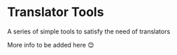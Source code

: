 # Translator Tools

A series of simple tools to satisfy the need of translators

More info to be added here 😊
